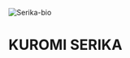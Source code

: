 ![Serika-bio](https://github.com/unx21/Blue-Archive/assets/84166927/dce46a1d-c51c-48d4-bba2-d13825e6d2fa)

# KUROMI SERIKA
